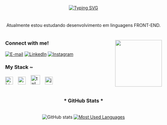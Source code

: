 <div align="center">
  <a href="https://git.io/typing-svg align="center">
    <img src="https://readme-typing-svg.demolab.com?font=Fira+Code&weight=500&size=22&pause=1000&color=4c73cf&center=true&vCenter=true&random=false&width=524&lines=Olá, me chamo Gabriel santana!" alt="Typing SVG">
  </a>
</div>

#

<p align="center">Atualmente estou estudando desenvolvimento em linguagens FRONT-END.
  
#

<img align="right" height="150" src="https://media3.giphy.com/media/v1.Y2lkPTc5MGI3NjExdzYwZmE1Zm94MHN6aTd6djlkdjFxZ2x6Nmh3ajNic2V5enFtZ2p2ayZlcD12MV9pbnRlcm5hbF9naWZfYnlfaWQmY3Q9Zw/l41m359K5ExF8aRoc/giphy.webp"  />

<h3 align="left">Connect with me!</h3>

[![E-mail](https://img.shields.io/badge/-Email-000?style=for-the-badge&logo=microsoft-outlook&logoColor=FF00F6&color:FFF)](###)
[![LinkedIn](https://img.shields.io/badge/-LinkedIn-000?style=for-the-badge&logo=linkedin&logoColor=FF00F6&color:FFF)](###)
[![Instagram](https://img.shields.io/badge/-Instagram-000?style=for-the-badge&logo=instagram&logoColor=FF00F6&color:FFF)](###)


<h3 align="left">My Stack ~</h3>

<div align="left">
  <img src="https://cdn.jsdelivr.net/gh/devicons/devicon/icons/html5/html5-original.svg" height="25" alt="html5 logo"  />
  <img width="8" />
  <img src="https://cdn.jsdelivr.net/gh/devicons/devicon/icons/css3/css3-original.svg" height="25" alt="css3 logo"  />
  <img width="8" />
<img src="https://cdn.jsdelivr.net/gh/devicons/devicon/icons/tailwindcss/tailwindcss-original-wordmark.svg" height="30" alt="tailwindcss logo"  />
  <img width="8" />
  <img src="https://cdn.jsdelivr.net/gh/devicons/devicon/icons/javascript/javascript-plain.svg" height="25" alt="javascript logo"  />
  <img width="8" />
</div>

#

<div style="text-align: center;" align="center">
  <h3>* GitHub Stats *</h3>
  <br>
  <img src="https://github-readme-stats-git-masterrstaa-rickstaa.vercel.app/api?username=GabrielSantana0&hide_title=true&show_icons=true&include_all_commits=false&count_private=true&line_height=25&hide=issues&bg_color=000&title_color=83fbff&text_color=FFF&border_radius=3&border_color=4c73cf&icon_color=2ba8fb&theme=jolly" alt="GitHub stats">

  <a href="https://github.com/mari4souza/github-readme-stats">
    <img src="https://github-readme-stats-git-masterrstaa-rickstaa.vercel.app/api/top-langs/?username=GabrielSantana0&line_height=10&card_width=290&layout=compact&hide_title=false&count_private=true&langs_count=4&show_icons=true&title_color=4ccbcf&hide=html,scss,less&bg_color=000&text_color=8B8B8B&border_radius=3&border_color=4c73cf&count_private=true" alt="Most Used Languages">
  </a>
</div>
